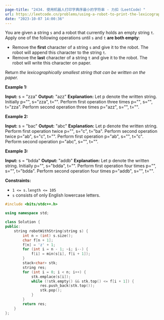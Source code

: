 ```yaml
---
page-title: "2434. 使用机器人打印字典序最小的字符串 - 力扣（LeetCode）"
url: https://leetcode.cn/problems/using-a-robot-to-print-the-lexicographically-smallest-string/description/
date: "2023-10-07 14:00:36"
---
```

You are given a string `s` and a robot that currently holds an empty string `t`. Apply one of the following operations until `s` and `t` **are both empty**:

-   Remove the **first** character of a string `s` and give it to the robot. The robot will append this character to the string `t`.
-   Remove the **last** character of a string `t` and give it to the robot. The robot will write this character on paper.

Return *the lexicographically smallest string that can be written on the paper.*

**Example 1:**

**Input:** s = "zza"
**Output:** "azz"
**Explanation:** Let p denote the written string.
Initially p="", s="zza", t="".
Perform first operation three times p="", s="", t="zza".
Perform second operation three times p="azz", s="", t="".

**Example 2:**

**Input:** s = "bac"
**Output:** "abc"
**Explanation:** Let p denote the written string.
Perform first operation twice p="", s="c", t="ba". 
Perform second operation twice p="ab", s="c", t="". 
Perform first operation p="ab", s="", t="c". 
Perform second operation p="abc", s="", t="".

**Example 3:**

**Input:** s = "bdda"
**Output:** "addb"
**Explanation:** Let p denote the written string.
Initially p="", s="bdda", t="".
Perform first operation four times p="", s="", t="bdda".
Perform second operation four times p="addb", s="", t="".

**Constraints:**

-   `1 <= s.length <= 105`
-   `s` consists of only English lowercase letters.

```cpp
#include <bits/stdc++.h>

using namespace std;

class Solution {
public:
    string robotWithString(string s) {
        int n = (int) s.size();
        char f[n + 1];
        f[n] = 'z' + 1;
        for (int i = n - 1; ~i; i--) {
            f[i] = min(s[i], f[i + 1]);
        }
        stack<char> stk;
        string res;
        for (int i = 0; i < n; i++) {
            stk.emplace(s[i]);
            while (!stk.empty() && stk.top() <= f[i + 1]) {
                res.push_back(stk.top());
                stk.pop();
            }
        }
        return res;
    }
};
```